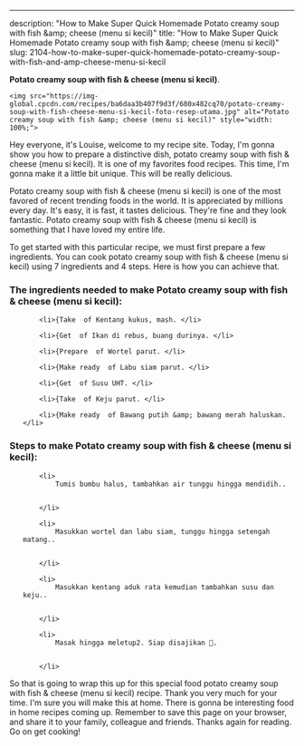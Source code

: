 ---
description: "How to Make Super Quick Homemade Potato creamy soup with fish &amp;amp; cheese (menu si kecil)"
title: "How to Make Super Quick Homemade Potato creamy soup with fish &amp;amp; cheese (menu si kecil)"
slug: 2104-how-to-make-super-quick-homemade-potato-creamy-soup-with-fish-and-amp-cheese-menu-si-kecil

<p>
	<strong>Potato creamy soup with fish &amp; cheese (menu si kecil)</strong>. 
	
</p>
<p>
	
	<img src="https://img-global.cpcdn.com/recipes/ba6daa3b407f9d3f/680x482cq70/potato-creamy-soup-with-fish-cheese-menu-si-kecil-foto-resep-utama.jpg" alt="Potato creamy soup with fish &amp; cheese (menu si kecil)" style="width: 100%;">
	
	
</p>
<p>
	Hey everyone, it's Louise, welcome to my recipe site. Today, I'm gonna show you how to prepare a distinctive dish, potato creamy soup with fish &amp; cheese (menu si kecil). It is one of my favorites food recipes. This time, I'm gonna make it a little bit unique. This will be really delicious.
</p>
	
<p>
	
</p>
<p>
	Potato creamy soup with fish &amp; cheese (menu si kecil) is one of the most favored of recent trending foods in the world. It is appreciated by millions every day. It's easy, it is fast, it tastes delicious. They're fine and they look fantastic. Potato creamy soup with fish &amp; cheese (menu si kecil) is something that I have loved my entire life.
</p>

<p>
To get started with this particular recipe, we must first prepare a few ingredients. You can cook potato creamy soup with fish &amp; cheese (menu si kecil) using 7 ingredients and 4 steps. Here is how you can achieve that.
</p>

<h3>The ingredients needed to make Potato creamy soup with fish &amp; cheese (menu si kecil):</h3>

<ol>
	
		<li>{Take  of Kentang kukus, mash. </li>
	
		<li>{Get  of Ikan di rebus, buang durinya. </li>
	
		<li>{Prepare  of Wortel parut. </li>
	
		<li>{Make ready  of Labu siam parut. </li>
	
		<li>{Get  of Susu UHT. </li>
	
		<li>{Take  of Keju parut. </li>
	
		<li>{Make ready  of Bawang putih &amp; bawang merah haluskan. </li>
	
</ol>
<p>
	
</p>

<h3>Steps to make Potato creamy soup with fish &amp; cheese (menu si kecil):</h3>

<ol>
	
		<li>
			Tumis bumbu halus, tambahkan air tunggu hingga mendidih..
			
			
		</li>
	
		<li>
			Masukkan wortel dan labu siam, tunggu hingga setengah matang..
			
			
		</li>
	
		<li>
			Masukkan kentang aduk rata kemudian tambahkan susu dan keju..
			
			
		</li>
	
		<li>
			Masak hingga meletup2. Siap disajikan 🍵.
			
			
		</li>
	
</ol>

<p>
	
</p>

<p>
	So that is going to wrap this up for this special food potato creamy soup with fish &amp; cheese (menu si kecil) recipe. Thank you very much for your time. I'm sure you will make this at home. There is gonna be interesting food in home recipes coming up. Remember to save this page on your browser, and share it to your family, colleague and friends. Thanks again for reading. Go on get cooking!
</p>
